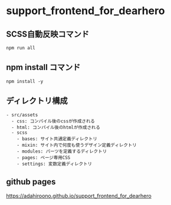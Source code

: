 # support_frontend_for_dearhero

## SCSS自動反映コマンド

```unix
npm run all
```

## npm install コマンド

```unix
npm install -y
```


## ディレクトリ構成

```
- src/assets
  - css: コンパイル後のcssが作成される
  - html: コンパイル後のhtmlが作成される
  - scss
    - bases: サイト共通定義ディレクトリ
    - mixin: サイト内で何度も使うデザイン定義ディレクトリ
    - modules: パーツを定義するディレクトリ
    - pages: ページ専用CSS 
    - settings: 変数定義ディレクトリ 

```

## github pages
https://adahiroono.github.io/support_frontend_for_dearhero
